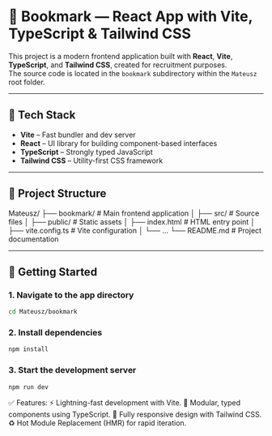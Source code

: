 # 📘 Bookmark — React App with Vite, TypeScript & Tailwind CSS

This project is a modern frontend application built with **React**, **Vite**, **TypeScript**, and **Tailwind CSS**, created for recruitment purposes.  
The source code is located in the `bookmark` subdirectory within the `Mateusz` root folder.

---

## 🧰 Tech Stack

- **Vite** – Fast bundler and dev server
- **React** – UI library for building component-based interfaces
- **TypeScript** – Strongly typed JavaScript
- **Tailwind CSS** – Utility-first CSS framework

---

## 📁 Project Structure

Mateusz/
├── bookmark/ # Main frontend application
│ ├── src/ # Source files
│ ├── public/ # Static assets
│ ├── index.html # HTML entry point
│ ├── vite.config.ts # Vite configuration
│ └── ...
└── README.md # Project documentation


---

## 🚀 Getting Started

### 1. Navigate to the app directory
```bash
cd Mateusz/bookmark
```

### 2. Install dependencies
```bash
npm install
```
### 3. Start the development server
```bash
npm run dev
```


✅ Features:
⚡️ Lightning-fast development with Vite.
🧩 Modular, typed components using TypeScript.
🎨 Fully responsive design with Tailwind CSS.
♻️ Hot Module Replacement (HMR) for rapid iteration.
